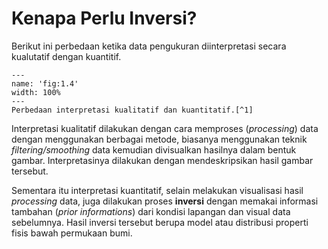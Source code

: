 # Kenapa Perlu Inversi?

Berikut ini perbedaan ketika data pengukuran diinterpretasi secara kualutatif dengan kuantitif.

```{figure} /figures/chap1/tutorials/why-inversion.png
---
name: 'fig:1.4'
width: 100%
---
Perbedaan interpretasi kualitatif dan kuantitatif.[^1]
```

Interpretasi kualitatif dilakukan dengan cara memproses (*processing*) data dengan menggunakan berbagai metode, biasanya menggunakan teknik *filtering/smoothing* data kemudian divisualkan hasilnya dalam bentuk gambar. Interpretasinya dilakukan dengan mendeskripsikan hasil gambar tersebut.

Sementara itu interpretasi kuantitatif, selain melakukan visualisasi hasil *processing* data, juga dilakukan proses **inversi** dengan memakai informasi tambahan (*prior informations*) dari kondisi lapangan dan visual data sebelumnya. Hasil inversi tersebut berupa model atau distribusi properti fisis bawah permukaan bumi.

[^1]: Inversion Concept: Introduction Geophysical Inversion. Website: https://gif.eos.ubc.ca/IAG